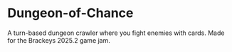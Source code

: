 # Dungeon-of-Chance
A turn-based dungeon crawler where you fight enemies with cards. Made for the Brackeys 2025.2 game jam.
